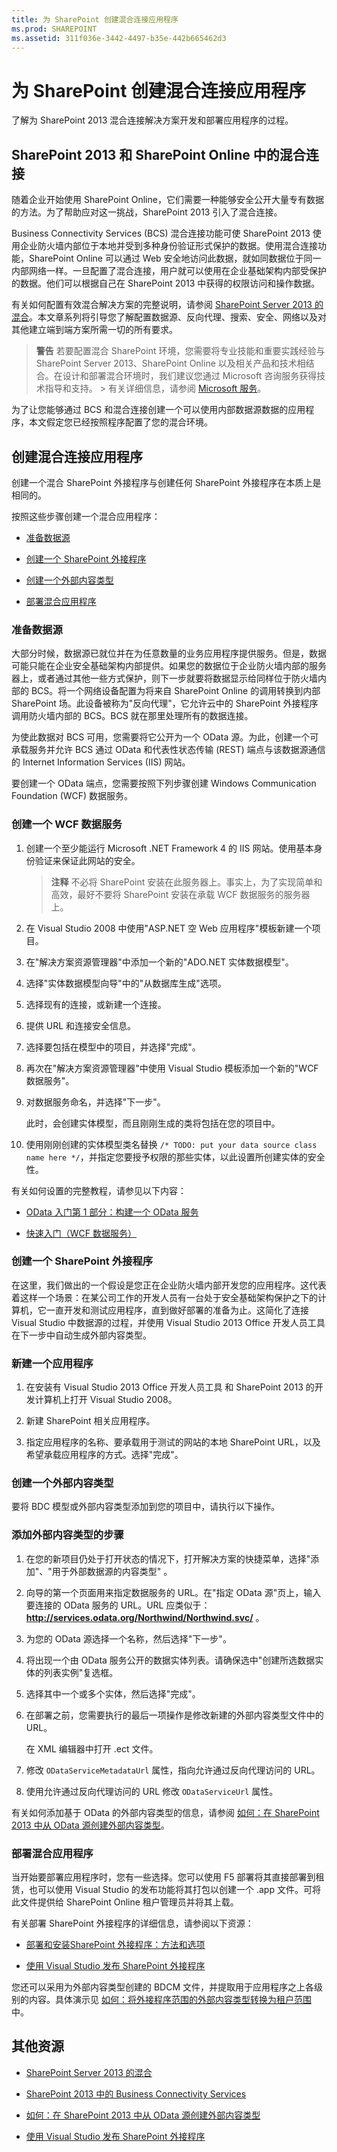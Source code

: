```yaml
---
title: 为 SharePoint 创建混合连接应用程序
ms.prod: SHAREPOINT
ms.assetid: 311f036e-3442-4497-b35e-442b665462d3
---
```



# 为 SharePoint 创建混合连接应用程序
了解为 SharePoint 2013 混合连接解决方案开发和部署应用程序的过程。
## SharePoint 2013 和 SharePoint Online 中的混合连接
<a name="bk_hybridconnectivity"> </a>

随着企业开始使用 SharePoint Online，它们需要一种能够安全公开大量专有数据的方法。为了帮助应对这一挑战，SharePoint 2013 引入了混合连接。
  
    
    
Business Connectivity Services (BCS) 混合连接功能可使 SharePoint 2013 使用企业防火墙内部位于本地并受到多种身份验证形式保护的数据。使用混合连接功能，SharePoint Online 可以通过 Web 安全地访问此数据，就如同数据位于同一内部网络一样。一旦配置了混合连接，用户就可以使用在企业基础架构内部受保护的数据。他们可以根据自己在 SharePoint 2013 中获得的权限访问和操作数据。
  
    
    
有关如何配置有效混合解决方案的完整说明，请参阅  [SharePoint Server 2013 的混合](http://technet.microsoft.com/zh-cn/library/jj838715.aspx)。本文章系列将引导您了解配置数据源、反向代理、搜索、安全、网络以及对其他建立端到端方案所需一切的所有要求。
  
    
    

> **警告**
> 若要配置混合 SharePoint 环境，您需要将专业技能和重要实践经验与 SharePoint Server 2013、SharePoint Online 以及相关产品和技术相结合。在设计和部署混合环境时，我们建议您通过 Microsoft 咨询服务获得技术指导和支持。 > 有关详细信息，请参阅  [Microsoft 服务](http://www.microsoft.com/zh-cn/microsoftservices/deploy.aspx)。 
  
    
    

为了让您能够通过 BCS 和混合连接创建一个可以使用内部数据源数据的应用程序，本文假定您已经按照程序配置了您的混合环境。
  
    
    

## 创建混合连接应用程序
<a name="bkmk_CreatingHybridConnectivityApps"> </a>

创建一个混合 SharePoint 外接程序与创建任何 SharePoint 外接程序在本质上是相同的。
  
    
    
按照这些步骤创建一个混合应用程序：
  
    
    

-  [准备数据源](#bkmk_PrepareDataSource)
    
  
-  [创建一个 SharePoint 外接程序](#bkmk_CreateAnApp)
    
  
-  [创建一个外部内容类型](#bkmk_CreateECT)
    
  
-  [部署混合应用程序](#bkmk_DeployHybridApp)
    
  

### 准备数据源
<a name="bkmk_PrepareDataSource"> </a>

大部分时候，数据源已就位并在为任意数量的业务应用程序提供服务。但是，数据可能只能在企业安全基础架构内部提供。如果您的数据位于企业防火墙内部的服务器上，或者通过其他一些方式保护，则下一步就要将数据显示给同样位于防火墙内部的 BCS。将一个网络设备配置为将来自 SharePoint Online 的调用转换到内部 SharePoint 场。此设备被称为"反向代理"，它允许云中的 SharePoint 外接程序调用防火墙内部的 BCS。BCS 就在那里处理所有的数据连接。
  
    
    
为使此数据对 BCS 可用，您需要将它公开为一个 OData 源。为此，创建一个可承载服务并允许 BCS 通过 OData 和代表性状态传输 (REST) 端点与该数据源通信的 Internet Information Services (IIS) 网站。
  
    
    
要创建一个 OData 端点，您需要按照下列步骤创建 Windows Communication Foundation (WCF) 数据服务。
  
    
    

### 创建一个 WCF 数据服务


1. 创建一个至少能运行 Microsoft .NET Framework 4 的 IIS 网站。使用基本身份验证来保证此网站的安全。
    
    > **注释**
      > 不必将 SharePoint 安装在此服务器上。事实上，为了实现简单和高效，最好不要将 SharePoint 安装在承载 WCF 数据服务的服务器上。 
2. 在 Visual Studio 2008 中使用"ASP.NET 空 Web 应用程序"模板新建一个项目。
    
  
3. 在"解决方案资源管理器"中添加一个新的"ADO.NET 实体数据模型"。
    
  
4. 选择"实体数据模型向导"中的"从数据库生成"选项。
    
  
5. 选择现有的连接，或新建一个连接。
    
  
6. 提供 URL 和连接安全信息。
    
  
7. 选择要包括在模型中的项目，并选择"完成"。
    
  
8. 再次在"解决方案资源管理器"中使用 Visual Studio 模板添加一个新的"WCF 数据服务"。
    
  
9. 对数据服务命名，并选择"下一步"。
    
    此时，会创建实体模型，而且刚刚生成的类将包括在您的项目中。
    
  
10. 使用刚刚创建的实体模型类名替换  `/* TODO: put your data source class name here */`，并指定您要授予权限的那些实体，以此设置所创建实体的安全性。
    
  
有关如何设置的完整教程，请参见以下内容： 
  
    
    

-  [OData 入门第 1 部分：构建一个 OData 服务](http://msdn.microsoft.com/zh-cn/data/gg601462)
    
  
-  [快速入门（WCF 数据服务）](http://msdn.microsoft.com/zh-cn/library/cc668796.aspx)
    
  

### 创建一个 SharePoint 外接程序
<a name="bkmk_CreateAnApp"> </a>

在这里，我们做出的一个假设是您正在企业防火墙内部开发您的应用程序。这代表着这样一个场景：在某公司工作的开发人员有一台处于安全基础架构保护之下的计算机，它一直开发和测试应用程序，直到做好部署的准备为止。这简化了连接 Visual Studio 中数据源的过程，并使用 Visual Studio 2013 Office 开发人员工具 在下一步中自动生成外部内容类型。
  
    
    

### 新建一个应用程序


1. 在安装有 Visual Studio 2013 Office 开发人员工具 和 SharePoint 2013 的开发计算机上打开 Visual Studio 2008。
    
  
2. 新建 SharePoint 相关应用程序。
    
  
3. 指定应用程序的名称、要承载用于测试的网站的本地 SharePoint URL，以及希望承载应用程序的方式。选择"完成"。
    
  

### 创建一个外部内容类型
<a name="bkmk_CreateECT"> </a>

要将 BDC 模型或外部内容类型添加到您的项目中，请执行以下操作。
  
    
    

### 添加外部内容类型的步骤


1. 在您的新项目仍处于打开状态的情况下，打开解决方案的快捷菜单，选择"添加"、"用于外部数据源的内容类型" 。
    
  
2. 向导的第一个页面用来指定数据服务的 URL。在"指定 OData 源"页上，输入要连接的 OData 服务的 URL。URL 应类似于： **http://services.odata.org/Northwind/Northwind.svc/** 。
    
  
3. 为您的 OData 源选择一个名称，然后选择"下一步"。
    
  
4. 将出现一个由 OData 服务公开的数据实体列表。请确保选中"创建所选数据实体的列表实例"复选框。 
    
  
5. 选择其中一个或多个实体，然后选择"完成"。
    
  
6. 在部署之前，您需要执行的最后一项操作是修改新建的外部内容类型文件中的 URL。
    
    在 XML 编辑器中打开 .ect 文件。
    
  
7. 修改  `ODataServiceMetadataUrl` 属性，指向允许通过反向代理访问的 URL。
    
  
8. 使用允许通过反向代理访问的 URL 修改  `ODataServiceUrl` 属性。
    
  
有关如何添加基于 OData 的外部内容类型的信息，请参阅 [如何：在 SharePoint 2013 中从 OData 源创建外部内容类型](how-to-create-an-external-content-type-from-an-odata-source-in-sharepoint-2013.md)。
  
    
    

### 部署混合应用程序
<a name="bkmk_DeployHybridApp"> </a>

当开始要部署应用程序时，您有一些选择。您可以使用 F5 部署将其直接部署到租赁，也可以使用 Visual Studio 的发布功能将其打包以创建一个 .app 文件。可将此文件提供给 SharePoint Online 租户管理员并将其上载。
  
    
    
有关部署 SharePoint 外接程序的详细信息，请参阅以下资源： 
  
    
    

-  [部署和安装SharePoint 外接程序：方法和选项](http://msdn.microsoft.com/library/d15a74a7-3c10-485a-9885-7ef11aaa0d90%28Office.15%29.aspx)
    
  
-  [使用 Visual Studio 发布 SharePoint 外接程序](http://msdn.microsoft.com/library/8137d0fa-52e2-4771-8639-60af80f693bb%28Office.15%29.aspx)
    
  
您还可以采用为外部内容类型创建的 BDCM 文件，并提取用于应用程序之上各级别的内容。具体演示见 [如何：将外接程序范围的外部内容类型转换为租户范围](how-to-convert-an-add-in-scoped-external-content-type-to-tenant-scoped.md)中。
  
    
    

## 其他资源
<a name="bk_addresources"> </a>


-  [SharePoint Server 2013 的混合](http://technet.microsoft.com/zh-cn/library/jj838715.aspx)
    
  
-  [SharePoint 2013 中的 Business Connectivity Services](business-connectivity-services-in-sharepoint-2013.md)
    
  
-  [如何：在 SharePoint 2013 中从 OData 源创建外部内容类型](how-to-create-an-external-content-type-from-an-odata-source-in-sharepoint-2013.md)
    
  
-  [使用 Visual Studio 发布 SharePoint 外接程序](http://msdn.microsoft.com/library/8137d0fa-52e2-4771-8639-60af80f693bb%28Office.15%29.aspx)
    
  

